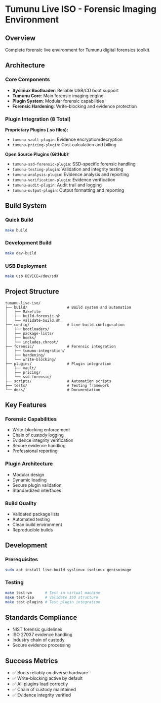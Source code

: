 # Tumunu Live ISO - Forensic Imaging Environment

## Overview

Complete forensic live environment for Tumunu digital forensics toolkit.

## Architecture

### Core Components
- **Syslinux Bootloader**: Reliable USB/CD boot support
- **Tumunu Core**: Main forensic imaging engine
- **Plugin System**: Modular forensic capabilities
- **Forensic Hardening**: Write-blocking and evidence protection

### Plugin Integration (8 Total)
**Proprietary Plugins (.so files):**
- `tumunu-vault-plugin`: Evidence encryption/decryption
- `tumunu-pricing-plugin`: Cost calculation and billing

**Open Source Plugins (GitHub):**
- `tumunu-ssd-forensic-plugin`: SSD-specific forensic handling
- `tumunu-testing-plugin`: Validation and integrity testing
- `tumunu-analysis-plugin`: Evidence analysis and reporting
- `tumunu-verification-plugin`: Evidence verification
- `tumunu-audit-plugin`: Audit trail and logging
- `tumunu-output-plugin`: Output formatting and reporting

## Build System

### Quick Build
```bash
make build
```

### Development Build
```bash
make dev-build
```

### USB Deployment
```bash
make usb DEVICE=/dev/sdX
```

## Project Structure

```
tumunu-live-iso/
├── build/                  # Build system and automation
│   ├── Makefile
│   ├── build-forensic.sh
│   └── validate-build.sh
├── config/                 # Live-build configuration
│   ├── bootloaders/
│   ├── package-lists/
│   ├── hooks/
│   └── includes.chroot/
├── forensic/               # Forensic integration
│   ├── tumunu-integration/
│   ├── hardening/
│   └── write-blocking/
├── plugins/                # Plugin integration
│   ├── vault/
│   ├── pricing/
│   └── ssd-forensic/
├── scripts/                # Automation scripts
├── tests/                  # Testing framework
└── docs/                   # Documentation
```

## Key Features

### Forensic Capabilities
- Write-blocking enforcement
- Chain of custody logging
- Evidence integrity verification
- Secure evidence handling
- Professional reporting

### Plugin Architecture
- Modular design
- Dynamic loading
- Secure plugin validation
- Standardized interfaces

### Build Quality
- Validated package lists
- Automated testing
- Clean build environment
- Reproducible builds

## Development

### Prerequisites
```bash
sudo apt install live-build syslinux isolinux genisoimage
```

### Testing
```bash
make test-vm      # Test in virtual machine
make test-iso     # Validate ISO structure
make test-plugins # Test plugin integration
```

## Standards Compliance

- NIST forensic guidelines
- ISO 27037 evidence handling
- Industry chain of custody
- Secure evidence processing

## Success Metrics

- ✅ Boots reliably on diverse hardware
- ✅ Write-blocking active by default
- ✅ All plugins load correctly
- ✅ Chain of custody maintained
- ✅ Evidence integrity verified
